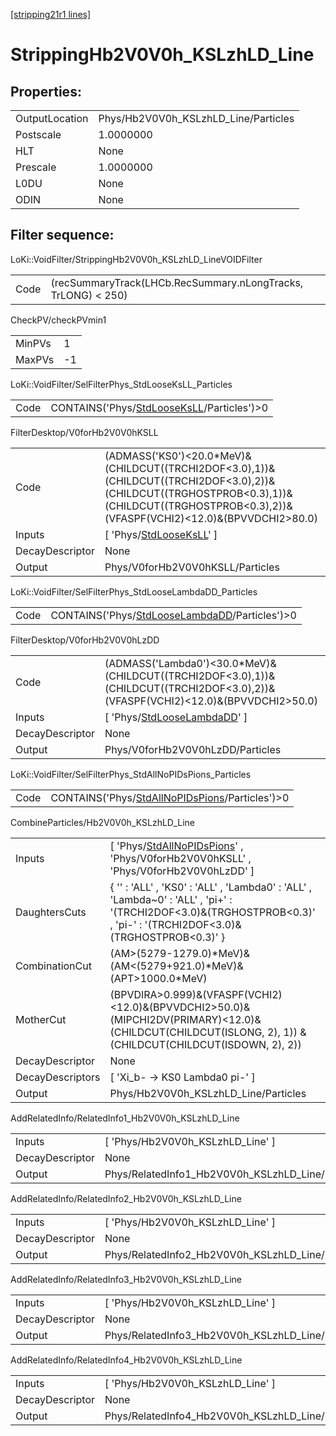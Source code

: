 [[stripping21r1 lines]](./stripping21r1-index)

# StrippingHb2V0V0h_KSLzhLD_Line

## Properties:

|                |                                      |
|----------------|--------------------------------------|
| OutputLocation | Phys/Hb2V0V0h_KSLzhLD_Line/Particles |
| Postscale      | 1.0000000                            |
| HLT            | None                                 |
| Prescale       | 1.0000000                            |
| L0DU           | None                                 |
| ODIN           | None                                 |

## Filter sequence:

LoKi::VoidFilter/StrippingHb2V0V0h_KSLzhLD_LineVOIDFilter

|      |                                                               |
|------|---------------------------------------------------------------|
| Code | (recSummaryTrack(LHCb.RecSummary.nLongTracks, TrLONG) \< 250) |

CheckPV/checkPVmin1

|        |     |
|--------|-----|
| MinPVs | 1   |
| MaxPVs | -1  |

LoKi::VoidFilter/SelFilterPhys_StdLooseKsLL_Particles

|      |                                                                                            |
|------|--------------------------------------------------------------------------------------------|
| Code | CONTAINS('Phys/[StdLooseKsLL](./stripping21r1-commonparticles-stdlooseksll)/Particles')\>0 |

FilterDesktop/V0forHb2V0V0hKSLL

|                 |                                                                                                                                                                                                    |
|-----------------|----------------------------------------------------------------------------------------------------------------------------------------------------------------------------------------------------|
| Code            | (ADMASS('KS0')\<20.0\*MeV)&(CHILDCUT((TRCHI2DOF\<3.0),1))&(CHILDCUT((TRCHI2DOF\<3.0),2))&(CHILDCUT((TRGHOSTPROB\<0.3),1))&(CHILDCUT((TRGHOSTPROB\<0.3),2))&(VFASPF(VCHI2)\<12.0)&(BPVVDCHI2\>80.0) |
| Inputs          | [ 'Phys/[StdLooseKsLL](./stripping21r1-commonparticles-stdlooseksll)' ]                                                                                                                          |
| DecayDescriptor | None                                                                                                                                                                                               |
| Output          | Phys/V0forHb2V0V0hKSLL/Particles                                                                                                                                                                   |

LoKi::VoidFilter/SelFilterPhys_StdLooseLambdaDD_Particles

|      |                                                                                                    |
|------|----------------------------------------------------------------------------------------------------|
| Code | CONTAINS('Phys/[StdLooseLambdaDD](./stripping21r1-commonparticles-stdlooselambdadd)/Particles')\>0 |

FilterDesktop/V0forHb2V0V0hLzDD

|                 |                                                                                                                                      |
|-----------------|--------------------------------------------------------------------------------------------------------------------------------------|
| Code            | (ADMASS('Lambda0')\<30.0\*MeV)&(CHILDCUT((TRCHI2DOF\<3.0),1))&(CHILDCUT((TRCHI2DOF\<3.0),2))&(VFASPF(VCHI2)\<12.0)&(BPVVDCHI2\>50.0) |
| Inputs          | [ 'Phys/[StdLooseLambdaDD](./stripping21r1-commonparticles-stdlooselambdadd)' ]                                                    |
| DecayDescriptor | None                                                                                                                                 |
| Output          | Phys/V0forHb2V0V0hLzDD/Particles                                                                                                     |

LoKi::VoidFilter/SelFilterPhys_StdAllNoPIDsPions_Particles

|      |                                                                                                      |
|------|------------------------------------------------------------------------------------------------------|
| Code | CONTAINS('Phys/[StdAllNoPIDsPions](./stripping21r1-commonparticles-stdallnopidspions)/Particles')\>0 |

CombineParticles/Hb2V0V0h_KSLzhLD_Line

|                  |                                                                                                                                                                         |
|------------------|-------------------------------------------------------------------------------------------------------------------------------------------------------------------------|
| Inputs           | [ 'Phys/[StdAllNoPIDsPions](./stripping21r1-commonparticles-stdallnopidspions)' , 'Phys/V0forHb2V0V0hKSLL' , 'Phys/V0forHb2V0V0hLzDD' ]                               |
| DaughtersCuts    | { '' : 'ALL' , 'KS0' : 'ALL' , 'Lambda0' : 'ALL' , 'Lambda~0' : 'ALL' , 'pi+' : '(TRCHI2DOF\<3.0)&(TRGHOSTPROB\<0.3)' , 'pi-' : '(TRCHI2DOF\<3.0)&(TRGHOSTPROB\<0.3)' } |
| CombinationCut   | (AM\>(5279-1279.0)\*MeV)&(AM\<(5279+921.0)\*MeV)&(APT\>1000.0\*MeV)                                                                                                     |
| MotherCut        | (BPVDIRA\>0.999)&(VFASPF(VCHI2)\<12.0)&(BPVVDCHI2\>50.0)&(MIPCHI2DV(PRIMARY)\<12.0)& (CHILDCUT(CHILDCUT(ISLONG, 2), 1)) & (CHILDCUT(CHILDCUT(ISDOWN, 2), 2))            |
| DecayDescriptor  | None                                                                                                                                                                    |
| DecayDescriptors | [ 'Xi_b- -\> KS0 Lambda0 pi-' ]                                                                                                                                       |
| Output           | Phys/Hb2V0V0h_KSLzhLD_Line/Particles                                                                                                                                    |

AddRelatedInfo/RelatedInfo1_Hb2V0V0h_KSLzhLD_Line

|                 |                                                   |
|-----------------|---------------------------------------------------|
| Inputs          | [ 'Phys/Hb2V0V0h_KSLzhLD_Line' ]                |
| DecayDescriptor | None                                              |
| Output          | Phys/RelatedInfo1_Hb2V0V0h_KSLzhLD_Line/Particles |

AddRelatedInfo/RelatedInfo2_Hb2V0V0h_KSLzhLD_Line

|                 |                                                   |
|-----------------|---------------------------------------------------|
| Inputs          | [ 'Phys/Hb2V0V0h_KSLzhLD_Line' ]                |
| DecayDescriptor | None                                              |
| Output          | Phys/RelatedInfo2_Hb2V0V0h_KSLzhLD_Line/Particles |

AddRelatedInfo/RelatedInfo3_Hb2V0V0h_KSLzhLD_Line

|                 |                                                   |
|-----------------|---------------------------------------------------|
| Inputs          | [ 'Phys/Hb2V0V0h_KSLzhLD_Line' ]                |
| DecayDescriptor | None                                              |
| Output          | Phys/RelatedInfo3_Hb2V0V0h_KSLzhLD_Line/Particles |

AddRelatedInfo/RelatedInfo4_Hb2V0V0h_KSLzhLD_Line

|                 |                                                   |
|-----------------|---------------------------------------------------|
| Inputs          | [ 'Phys/Hb2V0V0h_KSLzhLD_Line' ]                |
| DecayDescriptor | None                                              |
| Output          | Phys/RelatedInfo4_Hb2V0V0h_KSLzhLD_Line/Particles |
